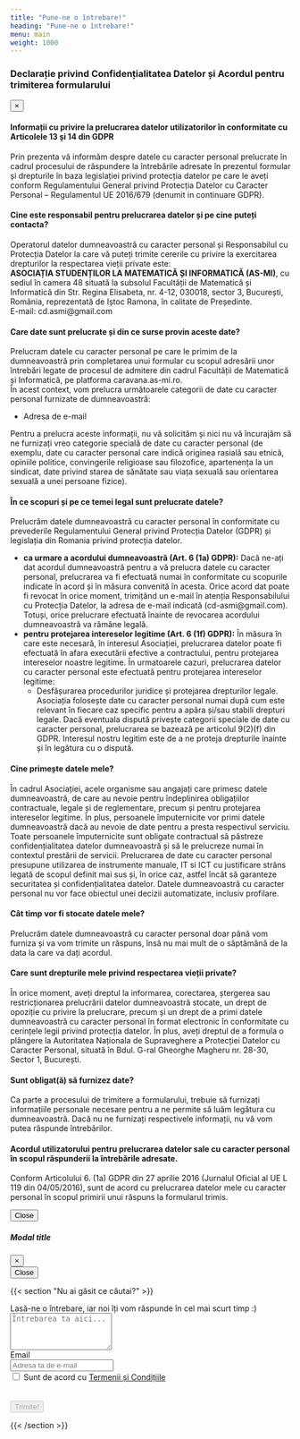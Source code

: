 ```yaml
---
title: "Pune-ne o întrebare!"
heading: "Pune-ne o întrebare!"
menu: main
weight: 1000
---
```


<div id="modalTC" class="modal" tabindex="-1" role="dialog">
  <div class="modal-dialog" role="document">
    <div class="modal-content">
      <div class="modal-header">
        <h3 class="modal-title" id="messageText">Declarație privind Confidențialitatea Datelor și Acordul pentru trimiterea formularului</h3>
        <button type="button" class="close" data-dismiss="modal" aria-label="Close">
          <span aria-hidden="true">&times;</span>
        </button>
      </div>
      <div class="modal-body">
        <h4>Informații cu privire la prelucrarea datelor utilizatorilor în conformitate cu Articolele 13 și 14 din GDPR</h4>
        <p>Prin prezenta vă informăm despre datele cu caracter personal prelucrate în cadrul procesului de
răspundere la întrebările adresate în prezentul formular și drepturile în baza legislației privind protecția
datelor pe care le aveți conform Regulamentului General privind Protecția Datelor cu Caracter Personal
– Regulamentul UE 2016/679 (denumit in continuare GDPR).</p>
        <h4>Cine este responsabil pentru prelucrarea datelor și pe cine puteți contacta?</h4>
        <p>Operatorul datelor dumneavoastră cu caracter personal și Responsabilul cu Protecția Datelor la care vă
puteți trimite cererile cu privire la exercitarea drepturilor la respectarea vieții private este: <br/>
<b>ASOCIAȚIA STUDENȚILOR LA MATEMATICĂ ȘI INFORMATICĂ (AS-MI)</b>, cu sediul în camera 48 situată la
subsolul Facultății de Matematică și Informatică din Str. Regina Elisabeta, nr. 4-12, 030018, sector 3,
București, România, reprezentată de Iștoc Ramona, în calitate de Președinte.<br/>
E-mail: cd.asmi@gmail.com</p>

<h4>Care date sunt prelucrate și din ce surse provin aceste date?</h4>
<p>
Prelucram datele cu caracter personal pe care le primim de la dumneavoastră prin completarea unui
formular cu scopul adresării unor întrebări legate de procesul de admitere din cadrul Facultății de
Matematică și Informatică, pe platforma caravana.as-mi.ro.<br/>
În acest context, vom prelucra următoarele categorii de date cu caracter personal furnizate de
dumneavoastră:</p>
<ul>
<li>
Adresa de e-mail
</li>
</ul>

<p>Pentru a prelucra aceste informații, nu vă solicităm și nici nu vă încurajăm să ne furnizați vreo categorie
specială de date cu caracter personal (de exemplu, date cu caracter personal care indică originea rasială
sau etnică, opiniile politice, convingerile religioase sau filozofice, apartenența la un sindicat, date privind
starea de sănătate sau viața sexuală sau orientarea sexuală a unei persoane fizice).</p>

<h4>În ce scopuri și pe ce temei legal sunt prelucrate datele?</h4>
    <p>Prelucrăm datele dumneavoastră cu caracter personal în conformitate cu prevederile Regulamentului
General privind Protecția Datelor (GDPR) și legislația din Romania privind protecția datelor.</p>

<ul>
<li>
<b>ca urmare a acordului dumneavoastră (Art. 6 (1a) GDPR):</b>
Dacă ne-ați dat acordul dumneavoastră pentru a vă prelucra datele cu caracter personal,
prelucrarea va fi efectuată numai în conformitate cu scopurile indicate în acord și în măsura
convenită în acesta. Orice acord dat poate fi revocat în orice moment, trimițând un e-mail în
atenția Responsabilului cu Protecția Datelor, la adresa de e-mail indicată (cd-asmi@gmail.com).
Totuși, orice prelucrare efectuată înainte de revocarea acordului dumneavoastră va rămâne
legală.</li>

<li>
<b>pentru protejarea intereselor legitime (Art. 6 (1f) GDPR):</b>
În măsura în care este necesară, în interesul Asociației, prelucrarea datelor poate fi efectuată în
afara executării efective a contractului, pentru protejarea intereselor noastre legitime. În
urmatoarele cazuri, prelucrarea datelor cu caracter personal este efectuată pentru protejarea
intereselor legitime:
<ul>
<li>
Desfășurarea procedurilor juridice și protejarea drepturilor legale. Asociația folosește
date cu caracter personal numai după cum este relevant în fiecare caz specific pentru a
apăra și/sau stabili drepturi legale. Dacă eventuala dispută privește categorii speciale de
date cu caracter personal, prelucrarea se bazează pe articolul 9(2)(f) din GDPR. Interesul
nostru legitim este de a ne proteja drepturile înainte și în legătura cu o dispută.
</li>
</ul>
</li>
</ul>

<h4>Cine primește datele mele?</h4>
<p>
În cadrul Asociației, acele organisme sau angajați care primesc datele dumneavoastră, de care au nevoie
pentru îndeplinirea obligațiilor contractuale, legale și de reglementare, precum și pentru protejarea
intereselor legitime. În plus, persoanele împuternicite vor primi datele dumneavoastră dacă au nevoie
de date pentru a presta respectivul serviciu. Toate persoanele împuternicite sunt obligate contractual să
păstreze confidențialitatea datelor dumneavoastră și să le prelucreze numai în contextul prestării de
servicii.
Prelucrarea de date cu caracter personal presupune utilizarea de instrumente manuale, IT si ICT cu
justificare strâns legată de scopul definit mai sus și, în orice caz, astfel încât să garanteze securitatea și
confidențialitatea datelor.
Datele dumneavoastră cu caracter personal nu vor face obiectul unei decizii automatizate, inclusiv
profilare.</p>

<h4>
Cât timp vor fi stocate datele mele?
</h4>
<p>Prelucrăm datele dumneavoastră cu caracter personal doar până vom furniza și va vom trimite un
răspuns, însă nu mai mult de o săptămână de la data la care va dați acordul.</p>

<h4>
Care sunt drepturile mele privind respectarea vieții private?
</h4>
<p>
În orice moment, aveți dreptul la informarea, corectarea, ștergerea sau restricționarea prelucrării
datelor dumneavoastră stocate, un drept de opoziție cu privire la prelucrare, precum și un drept de a
primi datele dumneavoastră cu caracter personal în format electronic în conformitate cu cerințele legii
privind protecția datelor.
În plus, aveți dreptul de a formula o plângere la Autoritatea Naționala de Supraveghere a Protecției
Datelor cu Caracter Personal, situată în Bdul. G-ral Gheorghe Magheru nr. 28-30, Sector 1, București.
</p>
<h4>
Sunt obligat(ă) să furnizez date?
</h4>
<p>
Ca parte a procesului de trimitere a formularului, trebuie să furnizați informațiile personale necesare
pentru a ne permite să luăm legătura cu dumneavoastră. Dacă nu ne furnizați respectivele informații, nu
vă vom putea răspunde întrebărilor.
</p>
<h4>Acordul utilizatorului pentru prelucrarea datelor sale cu caracter personal în scopul
răspunderii la întrebările adresate.</h4>
<p>
Conform Articolului 6. (1a) GDPR din 27 aprilie 2016 (Jurnalul Oficial al UE L 119 din 04/05/2016), sunt
de acord cu prelucrarea datelor mele cu caracter personal în scopul primirii unui răspuns la formularul
trimis.
</p>
      </div>
      <div class="modal-footer">
        <button type="button" class="btn btn-secondary" data-dismiss="modal">Close</button>
      </div>
    </div>
  </div>
</div>


<div id="myModal" class="modal" tabindex="-1" role="dialog">
  <div class="modal-dialog" role="document">
    <div class="modal-content">
      <div class="modal-header">
        <h5 class="modal-title" id="messageText">Modal title</h5>
        <button type="button" class="close" data-dismiss="modal" aria-label="Close">
          <span aria-hidden="true">&times;</span>
        </button>
      </div>
      <!--<div class="modal-body">
        <p id="messageText"> </p>
      </div>--> 
      <div class="modal-footer">
        <button type="button" class="btn btn-secondary" data-dismiss="modal">Close</button>
      </div>
    </div>
  </div>
</div>

{{< section "Nu ai găsit ce căutai?" >}}

<form>
    <div class="form-group">
        <label for="question">
            Lasă-ne o întrebare, iar noi îți vom răspunde în cel mai scurt
            timp :)
        </label>
        <textarea
            placeholder="Întrebarea ta aici..."
            class="form-control"
            id="question"
            rows="4"
        ></textarea>
    </div>
    <div class="form-group">
        <label class="sr-only" for="email">Email</label>
        <div class="input-group mb-2">
            <div class="input-group-prepend">
            <div class="input-group-text">
                <i class="fas fa-envelope"></i>
            </div>
            </div>
            <input
            type="text"
            class="form-control"
            id="email"
            placeholder="Adresa ta de e-mail"
            />
        </div>
    </div>
        <div class="form-check">
            <input class="form-check-input" type="checkbox" value="" id="termeni">
            <label class="form-check-label" for="defaultCheck1">
             Sunt de acord cu <a href="#" onclick="showTC()">Termenii și Condițiile</a>
            </label>
        </div>
        <br/>
        <div class="g-recaptcha" data-sitekey="6Lc2GukUAAAAAO_T15aHKEYmlRas5ujqEyM8EMpI" data-callback="captchaSuccessful"></div>
        <br/>
    <button type="button" class="btn btn-secondary" onclick="sendQuestion()" id="submitButton" disabled>Trimite!</button>
</form>
{{< /section >}}
